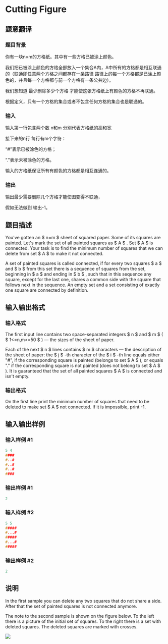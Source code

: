 # Cutting Figure

## 题意翻译

### 题目背景

你有一块n×m的方格纸。其中有一些方格已被涂上颜色。

我们把已被涂上颜色的方格全部放入一个集合A内，A中所有的方格都是相互联通的（联通即任意两个方格之间都存在一条路径 路径上的每一个方格都是已涂上颜色的，并且每一个方格都与前一个方格有一条公共边）。

我们想知道 最少删除多少个方格 才能使这张方格纸上有颜色的方格不再联通。

根据定义，只有一个方格的集合或者不包含任何方格的集合也是联通的。

### 输入

输入第一行包含两个数 n和m 分别代表方格纸的高和宽

接下来的n行 每行有m个字符：

“#”表示已被涂色的方格；

“.”表示未被涂色的方格。

输入的方格纸保证所有有颜色的方格都是相互连通的。

### 输出

输出最少需要删除几个方格才能使图变得不联通，

假如无法做到 输出-1。

## 题目描述

You've gotten an $ n×m $ sheet of squared paper. Some of its squares are painted. Let's mark the set of all painted squares as $ A $ . Set $ A $ is connected. Your task is to find the minimum number of squares that we can delete from set $ A $ to make it not connected.

A set of painted squares is called connected, if for every two squares $ a $ and $ b $ from this set there is a sequence of squares from the set, beginning in $ a $ and ending in $ b $ , such that in this sequence any square, except for the last one, shares a common side with the square that follows next in the sequence. An empty set and a set consisting of exactly one square are connected by definition.

## 输入输出格式

### 输入格式

The first input line contains two space-separated integers $ n $ and $ m $ ( $ 1<=n,m<=50 $ ) — the sizes of the sheet of paper.

Each of the next $ n $ lines contains $ m $ characters — the description of the sheet of paper: the $ j $ -th character of the $ i $ -th line equals either "#", if the corresponding square is painted (belongs to set $ A $ ), or equals "." if the corresponding square is not painted (does not belong to set $ A $ ). It is guaranteed that the set of all painted squares $ A $ is connected and isn't empty.

### 输出格式

On the first line print the minimum number of squares that need to be deleted to make set $ A $ not connected. If it is impossible, print -1.

## 输入输出样例

### 输入样例 #1

```cpp
5 4
####
#..#
#..#
#..#
####

```
### 输出样例 #1

```cpp
2

```
### 输入样例 #2

```cpp
5 5
#####
#...#
#####
#...#
#####

```
### 输出样例 #2

```cpp
2

```
## 说明

In the first sample you can delete any two squares that do not share a side. After that the set of painted squares is not connected anymore.

The note to the second sample is shown on the figure below. To the left there is a picture of the initial set of squares. To the right there is a set with deleted squares. The deleted squares are marked with crosses.

![](https://cdn.luogu.com.cn/upload/vjudge_pic/CF193A/cc2de3ad5afd093ec1251f928cbdde2a451e56d2.png)

